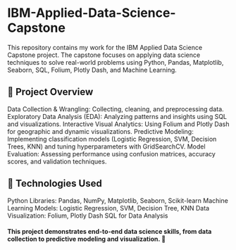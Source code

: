 # IBM-Applied-Data-Science-Capstone
This repository contains my work for the IBM Applied Data Science Capstone project. The capstone focuses on applying data science techniques to solve real-world problems using Python, Pandas, Matplotlib, Seaborn, SQL, Folium, Plotly Dash, and Machine Learning.

## 📌 Project Overview
Data Collection & Wrangling: Collecting, cleaning, and preprocessing data.
Exploratory Data Analysis (EDA): Analyzing patterns and insights using SQL and visualizations.
Interactive Visual Analytics: Using Folium and Plotly Dash for geographic and dynamic visualizations.
Predictive Modeling: Implementing classification models (Logistic Regression, SVM, Decision Trees, KNN) and tuning hyperparameters with GridSearchCV.
Model Evaluation: Assessing performance using confusion matrices, accuracy scores, and validation techniques.

## 🔧 Technologies Used
Python Libraries: Pandas, NumPy, Matplotlib, Seaborn, Scikit-learn
Machine Learning Models: Logistic Regression, SVM, Decision Tree, KNN
Data Visualization: Folium, Plotly Dash
SQL for Data Analysis

#### This project demonstrates end-to-end data science skills, from data collection to predictive modeling and visualization. 🚀
